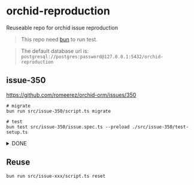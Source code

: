 # orchid-reproduction

Reuseable repo for orchid issue reproduction

> This repo need [bun](https://bun.sh/) to run test.

> The default database url is: `postgresql://postgres:password@127.0.0.1:5432/orchid-reproduction`

## issue-350

https://github.com/romeerez/orchid-orm/issues/350

```shell
# migrate
bun run src/issue-350/script.ts migrate

# test
bun test src/issue-350/issue.spec.ts --preload ./src/issue-350/test-setup.ts
```

<details>
<summary>DONE</summary>

## issue-349

https://github.com/romeerez/orchid-orm/issues/349

```shell
# migrate
bun run src/issue-349/script.ts migrate

# test
bun test src/issue-349/issue.spec.ts --preload ./src/issue-349/test-setup.ts
```

## issue-342

https://github.com/romeerez/orchid-orm/issues/342

```shell
# migrate
bun run src/issue-342/script.ts migrate

# test
bun test src/issue-342/issue.spec.ts --preload ./src/issue-342/test-setup.ts
```

## issue-327

https://github.com/romeerez/orchid-orm/issues/327

```shell
# migrate
bun run src/issue-327/script.ts migrate

# test
bun test src/issue-327/issue.spec.ts --preload ./src/issue-327/test-setup.ts
```

## issue-311

https://github.com/romeerez/orchid-orm/issues/311

```shell
# migrate
bun run src/issue-311/script.ts migrate

# test
bun test src/issue-311/issue.spec.ts --preload ./src/issue-311/test-setup.ts
```

## issue-247

https://github.com/romeerez/orchid-orm/issues/247

```shell
# migrate
bun run src/issue-247/script.ts migrate

# test
bun test src/issue-247/issue.spec.ts --preload ./src/issue-247/test-setup.ts
```

## issue-242

https://github.com/romeerez/orchid-orm/issues/242

```shell
# migrate
bun run src/issue-242/script.ts migrate

# test
bun test src/issue-242/issue.spec.ts --preload ./src/issue-242/test-setup.ts
```

## issue-222

https://github.com/romeerez/orchid-orm/issues/222

```shell
# migrate
bun run src/issue-222/script.ts migrate

# test
bun test src/issue-222/issue.spec.ts --preload ./src/issue-222/test-setup.ts
```

</details>

## Reuse

```shell
bun run src/issue-xxx/script.ts reset
```

